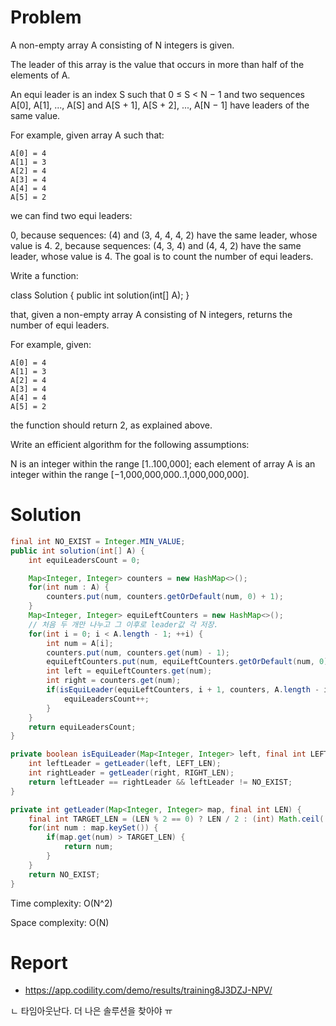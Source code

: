 # Problem
A non-empty array A consisting of N integers is given.

The leader of this array is the value that occurs in more than half of the elements of A.

An equi leader is an index S such that 0 ≤ S < N − 1 and two sequences A[0], A[1], ..., A[S] and A[S + 1], A[S + 2], ..., A[N − 1] have leaders of the same value.

For example, given array A such that:

    A[0] = 4
    A[1] = 3
    A[2] = 4
    A[3] = 4
    A[4] = 4
    A[5] = 2
we can find two equi leaders:

0, because sequences: (4) and (3, 4, 4, 4, 2) have the same leader, whose value is 4.
2, because sequences: (4, 3, 4) and (4, 4, 2) have the same leader, whose value is 4.
The goal is to count the number of equi leaders.

Write a function:

class Solution { public int solution(int[] A); }

that, given a non-empty array A consisting of N integers, returns the number of equi leaders.

For example, given:

    A[0] = 4
    A[1] = 3
    A[2] = 4
    A[3] = 4
    A[4] = 4
    A[5] = 2
the function should return 2, as explained above.

Write an efficient algorithm for the following assumptions:

N is an integer within the range [1..100,000];
each element of array A is an integer within the range [−1,000,000,000..1,000,000,000].

# Solution

```java
final int NO_EXIST = Integer.MIN_VALUE;
public int solution(int[] A) {
    int equiLeadersCount = 0;

    Map<Integer, Integer> counters = new HashMap<>();
    for(int num : A) {
        counters.put(num, counters.getOrDefault(num, 0) + 1);
    }
    Map<Integer, Integer> equiLeftCounters = new HashMap<>();
    // 처음 두 개만 나누고 그 이후로 leader값 각 저장.
    for(int i = 0; i < A.length - 1; ++i) {
        int num = A[i];
        counters.put(num, counters.get(num) - 1);
        equiLeftCounters.put(num, equiLeftCounters.getOrDefault(num, 0) + 1);
        int left = equiLeftCounters.get(num);
        int right = counters.get(num);
        if(isEquiLeader(equiLeftCounters, i + 1, counters, A.length - i - 1)) {
            equiLeadersCount++;
        }
    }
    return equiLeadersCount;
}

private boolean isEquiLeader(Map<Integer, Integer> left, final int LEFT_LEN, Map<Integer, Integer> right, final int RIGHT_LEN) {
    int leftLeader = getLeader(left, LEFT_LEN);
    int rightLeader = getLeader(right, RIGHT_LEN);
    return leftLeader == rightLeader && leftLeader != NO_EXIST;
}

private int getLeader(Map<Integer, Integer> map, final int LEN) {
    final int TARGET_LEN = (LEN % 2 == 0) ? LEN / 2 : (int) Math.ceil((double) LEN / 2) - 1;
    for(int num : map.keySet()) {
        if(map.get(num) > TARGET_LEN) {
            return num;
        }
    }
    return NO_EXIST;
}
```

Time complexity: O(N^2)

Space complexity: O(N)

# Report
- https://app.codility.com/demo/results/training8J3DZJ-NPV/

ㄴ 타임아웃난다. 더 나은 솔루션을 찾아야 ㅠ
